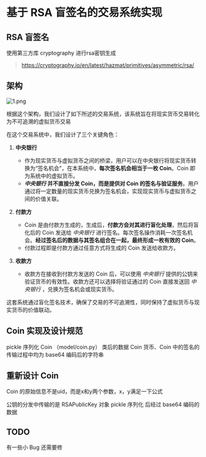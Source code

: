 # 基于 RSA 盲签名的交易系统实现

## RSA 盲签名
使用第三方库 cryptography 进行rsa密钥生成
> https://cryptography.io/en/latest/hazmat/primitives/asymmetric/rsa/


## 架构
![1.png](https://ice.frostsky.com/2024/09/23/992a3691671eaefd5ef7fd75116b99b6.png)

根据这个架构，我们设计了如下所述的交易系统，该系统旨在将现实货币交易转化为不可追溯的虚拟货币交易

在这个交易系统中，我们设计了三个关键角色：

1. **中央银行**  
   - 作为现实货币与虚拟货币之间的桥梁，用户可以在中央银行将现实货币转换为“签名机会”，在本系统中，**每次签名机会相当于一枚 Coin**。Coin 即为系统中的虚拟货币。
   - ***中央银行* 并不直接分发 Coin，而是提供对 Coin 的签名与验证服务**。用户通过将一定数量的现实货币兑换为签名机会，实现现实货币与虚拟货币之间的价值关联。

2. **付款方**  
   - Coin 是由付款方生成的，生成后，**付款方会对其进行盲化处理**，然后将盲化后的 Coin 发送给 *中央银行* 进行签名。每次签名操作消耗一次签名机会。**经过签名后的数据与其签名组合在一起，最终形成一枚有效的 Coin**。
   - 付款过程即是付款方通过任意方式将生成的 Coin 发送给收款方。

3. **收款方**  
   - 收款方在接收到付款方发送的 Coin 后，可以使用 *中央银行* 提供的公钥来验证货币的有效性。收款方还可以选择将验证通过的 Coin 直接发送回 *中央银行* ，兑换为签名机会或现实货币。

这套系统通过盲化签名技术，确保了交易的不可追溯性，同时保持了虚拟货币与现实货币的价值联动。

## Coin 实现及设计规范
pickle 序列化 Coin （model/coin.py） 类后的数据
Coin 货币、Coin 中的签名的传输过程中均为 base64 编码后的字符串
## 重新设计 Coin
Coin 的原始信息不是uid，而是x和y两个参数，x，y满足一下公式


公钥的分发中传输的是 RSAPublicKey 对象 pickle 序列化 后经过 base64 编码的数据

## TODO
有一些小 Bug 还需要修